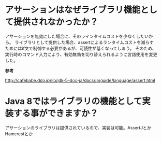 # アサーションはなぜライブラリ機能として提供されなかったか？
アサーションを無効にした場合に、そのラインタイムコストを少なくしたいから。
ライブラリとして提供した場合、assertによるランタイムコストを減らすためにはif文で制御する必要があるが、可読性が低くなってしまう。
そのため、実行時のコマンド入力により、有効無効を切り替えられるように言語使用を変更した。

**参考**

http://cafebabe.ddo.jp/lib/jdk-5-doc-ja/docs/ja/guide/language/assert.html

# Java 8ではライブラリの機能として実装する事ができますか？
アサーションのライブラリは提供されているので、実装は可能。AssertJとかHamcrestとか
